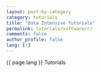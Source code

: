 ```yaml
---
layout: post-by-category
category: tutorials
title: "Data Intensive Tutorials"
permalink: tutorials/software/r/
comments: false
author_profile: false
lang: [r]
---
```


{{ page.lang }} Tutorials
